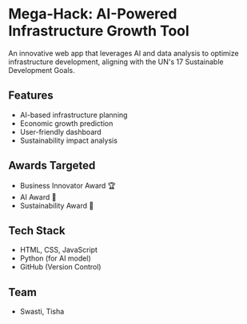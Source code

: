 # Mega-Hack: AI-Powered Infrastructure Growth Tool

An innovative web app that leverages AI and data analysis to optimize infrastructure development, aligning with the UN's 17 Sustainable Development Goals.

## Features
- AI-based infrastructure planning
- Economic growth prediction
- User-friendly dashboard
- Sustainability impact analysis

## Awards Targeted
- Business Innovator Award 🏆
- AI Award 🤖
- Sustainability Award 🌱

## Tech Stack
- HTML, CSS, JavaScript
- Python (for AI model)
- GitHub (Version Control)

## Team
- Swasti, Tisha

